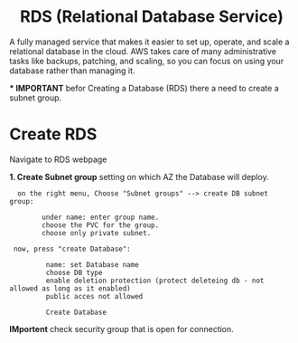 <div align="center">

# **RDS (Relational Database Service)**

</div>

A fully managed service that makes it easier to set up, operate, and scale a relational database in the cloud. AWS takes care of many administrative tasks like backups, patching, and scaling, so you can focus on using your database rather than managing it.

__* IMPORTANT__ befor Creating a Database (RDS) there a need to create a subnet group.

# Create RDS

Navigate to RDS webpage

__1. Create Subnet group__ setting on which AZ the Database will deploy.

      on the right menu, Choose "Subnet groups" --> create DB subnet group:

            under name: enter group name.
            choose the PVC for the group.
            choose only private subnet.

     now, press "create Database":

             name: set Database name
             choose DB type
             enable deletion protection (protect deleteing db - not allowed as long as it enabled)
             public acces not allowed

             Create Database

__IMportent__ check security group that is open for connection.
